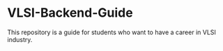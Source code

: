 # VLSI-Backend-Guide
This repository is a guide for students who want to have a career in VLSI industry.
